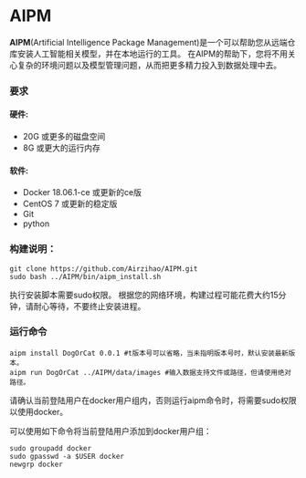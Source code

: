 # AIPM

**AIPM**(Artificial Intelligence Package Management)是一个可以帮助您从远端仓库安装人工智能相关模型，并在本地运行的工具。
在AIPM的帮助下，您将不用关心复杂的环境问题以及模型管理问题，从而把更多精力投入到数据处理中去。


### 要求

#### 硬件:
- 20G 或更多的磁盘空间
- 8G 或更大的运行内存

#### 软件:
- Docker 18.06.1-ce 或更新的ce版
- CentOS 7 或更新的稳定版
- Git
- python 

### 构建说明：
``` 
git clone https://github.com/Airzihao/AIPM.git
sudo bash ../AIPM/bin/aipm_install.sh 
```
执行安装脚本需要sudo权限。
根据您的网络环境，构建过程可能花费大约15分钟，请耐心等待，不要终止安装进程。


### 运行命令

```angular2html
aipm install DogOrCat 0.0.1 #t版本号可以省略，当未指明版本号时，默认安装最新版本。
aipm run DogOrCat ../AIPM/data/images #输入数据支持文件或路径，但请使用绝对路径。
```
请确认当前登陆用户在docker用户组内，否则运行aipm命令时，将需要sudo权限以使用docker。

可以使用如下命令将当前登陆用户添加到docker用户组：
```
sudo groupadd docker
sudo gpasswd -a $USER docker
newgrp docker
```